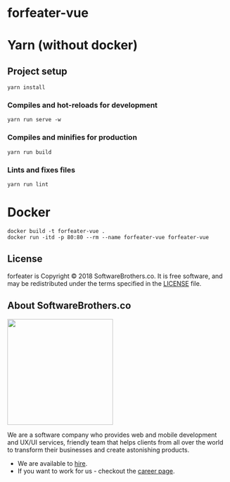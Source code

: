 # forfeater-vue

# Yarn (without docker)

## Project setup
```
yarn install
```

### Compiles and hot-reloads for development
```
yarn run serve -w
```

### Compiles and minifies for production
```
yarn run build
```

### Lints and fixes files
```
yarn run lint
```

# Docker
```
docker build -t forfeater-vue .
docker run -itd -p 80:80 --rm --name forfeater-vue forfeater-vue
```

## License

forfeater is Copyright © 2018 SoftwareBrothers.co. It is free software, and may be redistributed under the terms specified in the [LICENSE](LICENSE) file.

## About SoftwareBrothers.co

<img src="https://softwarebrothers.co/assets/images/software-brothers-logo-full.svg" width=240>


We are a software company who provides web and mobile development and UX/UI services, friendly team that helps clients from all over the world to transform their businesses and create astonishing products.

* We are available to [hire](https://softwarebrothers.co/contact).
* If you want to work for us - checkout the [career page](https://softwarebrothers.co/career).
